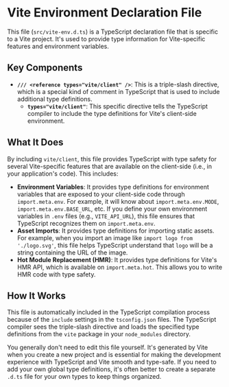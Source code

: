 # Vite Environment Declaration File

This file (`src/vite-env.d.ts`) is a TypeScript declaration file that is specific to a Vite project. It's used to provide type information for Vite-specific features and environment variables.

## Key Components

- **`/// <reference types="vite/client" />`**: This is a triple-slash directive, which is a special kind of comment in TypeScript that is used to include additional type definitions.
  - **`types="vite/client"`**: This specific directive tells the TypeScript compiler to include the type definitions for Vite's client-side environment.

## What It Does

By including `vite/client`, this file provides TypeScript with type safety for several Vite-specific features that are available on the client-side (i.e., in your application's code). This includes:

- **Environment Variables**: It provides type definitions for environment variables that are exposed to your client-side code through `import.meta.env`. For example, it will know about `import.meta.env.MODE`, `import.meta.env.BASE_URL`, etc. If you define your own environment variables in `.env` files (e.g., `VITE_API_URL`), this file ensures that TypeScript recognizes them on `import.meta.env`.
- **Asset Imports**: It provides type definitions for importing static assets. For example, when you import an image like `import logo from './logo.svg'`, this file helps TypeScript understand that `logo` will be a string containing the URL of the image.
- **Hot Module Replacement (HMR)**: It provides type definitions for Vite's HMR API, which is available on `import.meta.hot`. This allows you to write HMR code with type safety.

## How It Works

This file is automatically included in the TypeScript compilation process because of the `include` settings in the `tsconfig.json` files. The TypeScript compiler sees the triple-slash directive and loads the specified type definitions from the `vite` package in your `node_modules` directory.

You generally don't need to edit this file yourself. It's generated by Vite when you create a new project and is essential for making the development experience with TypeScript and Vite smooth and type-safe. If you need to add your own global type definitions, it's often better to create a separate `.d.ts` file for your own types to keep things organized.
